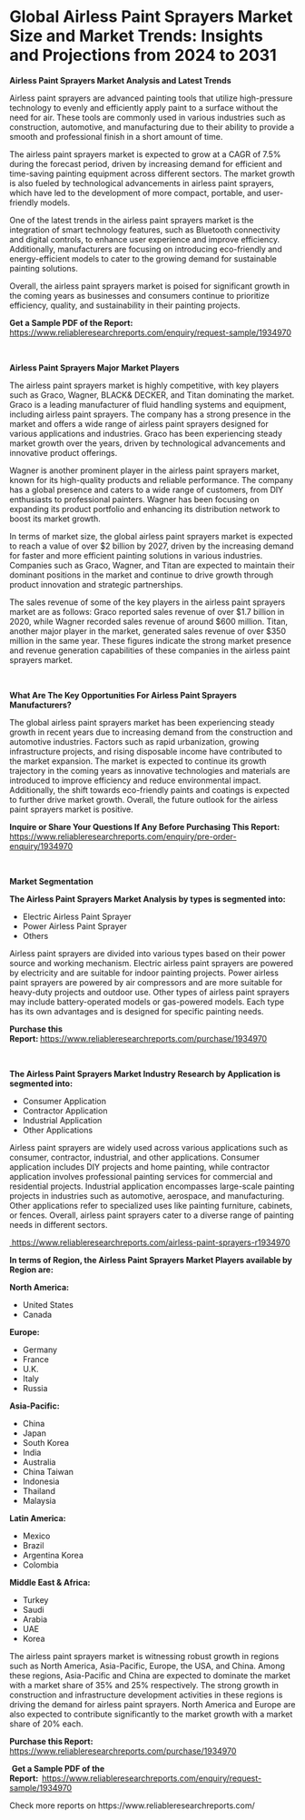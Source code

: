 <p><h1>Global Airless Paint Sprayers Market Size and Market Trends: Insights and Projections from 2024 to 2031</h1></p><p><strong>Airless Paint Sprayers Market Analysis and Latest Trends</strong></p>
<p><p>Airless paint sprayers are advanced painting tools that utilize high-pressure technology to evenly and efficiently apply paint to a surface without the need for air. These tools are commonly used in various industries such as construction, automotive, and manufacturing due to their ability to provide a smooth and professional finish in a short amount of time.</p><p>The airless paint sprayers market is expected to grow at a CAGR of 7.5% during the forecast period, driven by increasing demand for efficient and time-saving painting equipment across different sectors. The market growth is also fueled by technological advancements in airless paint sprayers, which have led to the development of more compact, portable, and user-friendly models.</p><p>One of the latest trends in the airless paint sprayers market is the integration of smart technology features, such as Bluetooth connectivity and digital controls, to enhance user experience and improve efficiency. Additionally, manufacturers are focusing on introducing eco-friendly and energy-efficient models to cater to the growing demand for sustainable painting solutions.</p><p>Overall, the airless paint sprayers market is poised for significant growth in the coming years as businesses and consumers continue to prioritize efficiency, quality, and sustainability in their painting projects.</p></p>
<p><strong>Get a Sample PDF of the Report:&nbsp;</strong> <a href="https://www.reliableresearchreports.com/enquiry/request-sample/1934970">https://www.reliableresearchreports.com/enquiry/request-sample/1934970</a></p>
<p>&nbsp;</p>
<p><strong>Airless Paint Sprayers Major Market Players</strong></p>
<p><p>The airless paint sprayers market is highly competitive, with key players such as Graco, Wagner, BLACK& DECKER, and Titan dominating the market. Graco is a leading manufacturer of fluid handling systems and equipment, including airless paint sprayers. The company has a strong presence in the market and offers a wide range of airless paint sprayers designed for various applications and industries. Graco has been experiencing steady market growth over the years, driven by technological advancements and innovative product offerings.</p><p>Wagner is another prominent player in the airless paint sprayers market, known for its high-quality products and reliable performance. The company has a global presence and caters to a wide range of customers, from DIY enthusiasts to professional painters. Wagner has been focusing on expanding its product portfolio and enhancing its distribution network to boost its market growth.</p><p>In terms of market size, the global airless paint sprayers market is expected to reach a value of over $2 billion by 2027, driven by the increasing demand for faster and more efficient painting solutions in various industries. Companies such as Graco, Wagner, and Titan are expected to maintain their dominant positions in the market and continue to drive growth through product innovation and strategic partnerships.</p><p>The sales revenue of some of the key players in the airless paint sprayers market are as follows: Graco reported sales revenue of over $1.7 billion in 2020, while Wagner recorded sales revenue of around $600 million. Titan, another major player in the market, generated sales revenue of over $350 million in the same year. These figures indicate the strong market presence and revenue generation capabilities of these companies in the airless paint sprayers market.</p></p>
<p>&nbsp;</p>
<p><strong>What Are The Key Opportunities For Airless Paint Sprayers Manufacturers?</strong></p>
<p><p>The global airless paint sprayers market has been experiencing steady growth in recent years due to increasing demand from the construction and automotive industries. Factors such as rapid urbanization, growing infrastructure projects, and rising disposable income have contributed to the market expansion. The market is expected to continue its growth trajectory in the coming years as innovative technologies and materials are introduced to improve efficiency and reduce environmental impact. Additionally, the shift towards eco-friendly paints and coatings is expected to further drive market growth. Overall, the future outlook for the airless paint sprayers market is positive.</p></p>
<p><strong>Inquire or Share Your Questions If Any Before Purchasing This Report:</strong> <a href="https://www.reliableresearchreports.com/enquiry/pre-order-enquiry/1934970">https://www.reliableresearchreports.com/enquiry/pre-order-enquiry/1934970</a></p>
<p>&nbsp;</p>
<p><strong>Market Segmentation</strong></p>
<p><strong>The Airless Paint Sprayers Market Analysis by types is segmented into:</strong></p>
<p><ul><li>Electric Airless Paint Sprayer</li><li>Power Airless Paint Sprayer</li><li>Others</li></ul></p>
<p><p>Airless paint sprayers are divided into various types based on their power source and working mechanism. Electric airless paint sprayers are powered by electricity and are suitable for indoor painting projects. Power airless paint sprayers are powered by air compressors and are more suitable for heavy-duty projects and outdoor use. Other types of airless paint sprayers may include battery-operated models or gas-powered models. Each type has its own advantages and is designed for specific painting needs.</p></p>
<p><strong>Purchase this Report:&nbsp;</strong><a href="https://www.reliableresearchreports.com/purchase/1934970">https://www.reliableresearchreports.com/purchase/1934970</a></p>
<p>&nbsp;</p>
<p><strong>The Airless Paint Sprayers Market Industry Research by Application is segmented into:</strong></p>
<p><ul><li>Consumer Application</li><li>Contractor Application</li><li>Industrial Application</li><li>Other Applications</li></ul></p>
<p><p>Airless paint sprayers are widely used across various applications such as consumer, contractor, industrial, and other applications. Consumer application includes DIY projects and home painting, while contractor application involves professional painting services for commercial and residential projects. Industrial application encompasses large-scale painting projects in industries such as automotive, aerospace, and manufacturing. Other applications refer to specialized uses like painting furniture, cabinets, or fences. Overall, airless paint sprayers cater to a diverse range of painting needs in different sectors.</p></p>
<p><a href="https://www.reliableresearchreports.com/airless-paint-sprayers-r1934970">&nbsp;https://www.reliableresearchreports.com/airless-paint-sprayers-r1934970</a></p>
<p><strong>In terms of Region, the Airless Paint Sprayers Market Players available by Region are:</strong></p>
<p>
    <p> <strong> North America: </strong>
        <ul>
            <li>United States</li>
            <li>Canada</li>
        </ul>
        </p> 
    <p> <strong> Europe: </strong>
        <ul>
            <li>Germany</li>
            <li>France</li>
            <li>U.K.</li>
            <li>Italy</li>
            <li>Russia</li>
        </ul>
        </p> 
    <p> <strong> Asia-Pacific: </strong>
        <ul>
            <li>China</li>
            <li>Japan</li>
            <li>South Korea</li>
            <li>India</li>
            <li>Australia</li>
            <li>China Taiwan</li>
            <li>Indonesia</li>
            <li>Thailand</li>
            <li>Malaysia</li>
        </ul>
        </p> 
    <p> <strong> Latin America: </strong>
        <ul>
            <li>Mexico</li>
            <li>Brazil</li>
            <li>Argentina Korea</li>
            <li>Colombia</li>
        </ul>
        </p> 
    <p> <strong> Middle East & Africa: </strong>
        <ul>
            <li>Turkey</li>
            <li>Saudi</li>
            <li>Arabia</li>
            <li>UAE</li>
            <li>Korea</li>
        </ul>
    </p>
    </p>
<p><p>The airless paint sprayers market is witnessing robust growth in regions such as North America, Asia-Pacific, Europe, the USA, and China. Among these regions, Asia-Pacific and China are expected to dominate the market with a market share of 35% and 25% respectively. The strong growth in construction and infrastructure development activities in these regions is driving the demand for airless paint sprayers. North America and Europe are also expected to contribute significantly to the market growth with a market share of 20% each.</p></p>
<p><strong>Purchase this Report: </strong><a href="https://www.reliableresearchreports.com/purchase/1934970">https://www.reliableresearchreports.com/purchase/1934970</a></p>
<p>&nbsp;<strong>Get a Sample PDF of the Report:&nbsp;&nbsp;</strong><a href="https://www.reliableresearchreports.com/enquiry/request-sample/1934970">https://www.reliableresearchreports.com/enquiry/request-sample/1934970</a></p>
<p><strong></strong></p>
<p>Check more reports on https://www.reliableresearchreports.com/</p>